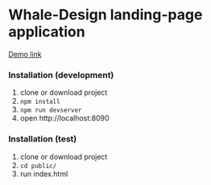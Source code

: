 # Whale-Design landing-page application

[Demo link](https://maplemap.github.io/whale-creative-agency-page/)

### Installation (development)
1. clone or download project
2. ```npm install```
3. ```npm run devserver```
4. open http://localhost:8090

### Installation (test)
1. clone or download project
2. ```cd public/```
3. run index.html
